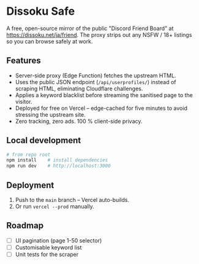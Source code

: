 # Dissoku Safe

A free, open-source mirror of the public "Discord Friend Board" at https://dissoku.net/ja/friend. The proxy strips out any NSFW / 18+ listings so you can browse safely at work.

## Features

* Server-side proxy (Edge Function) fetches the upstream HTML.
* Uses the public JSON endpoint (`/api/userprofiles/`) instead of scraping HTML, eliminating Cloudflare challenges.
* Applies a keyword blacklist before streaming the sanitised page to the visitor.
* Deployed for free on Vercel – edge-cached for five minutes to avoid stressing the upstream site.
* Zero tracking, zero ads. 100 % client-side privacy.

## Local development

```bash
# from repo root
npm install    # install dependencies
npm run dev    # http://localhost:3000
```

## Deployment

1. Push to the `main` branch – Vercel auto-builds.
2. Or run `vercel --prod` manually.

## Roadmap

- [ ] UI pagination (page 1-50 selector)
- [ ] Customisable keyword list
- [ ] Unit tests for the scraper
